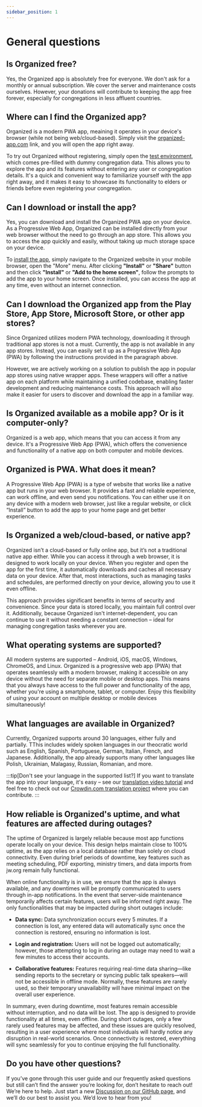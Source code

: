 ```yaml
---
sidebar_position: 1
---
```


# General questions

## Is Organized free?

Yes, the Organized app is absolutely free for everyone. We don't ask for a monthly or annual subscription. We cover the server and maintenance costs ourselves. However, your donations will contribute to keeping the app free forever, especially for congregations in less affluent countries.

## Where can I find the Organized app?

Organized is a modern PWA app, meaining it operates in your device's browser (while not being web/cloud-based). Simply visit the [organized-app.com](https://organized-app.com) link, and you will open the app right away.

To try out Organized without registering, simply open the [test environment](test.organized-app.com), which comes pre-filled with dummy congregation data. This allows you to explore the app and its features without entering any user or congregation details. It's a quick and convenient way to familiarize yourself with the app right away, and it makes it easy to showcase its functionality to elders or friends before even registering your congregation.

## Can I download or install the app?

Yes, you can download and install the Organized PWA app on your device. As a Progressive Web App, Organized can be installed directly from your web browser without the need to go through an app store. This allows you to access the app quickly and easily, without taking up much storage space on your device. 

To [install the app](../app-overview/open-and-install.md), simply navigate to the Organized website in your mobile browser, open the "More" menu. After clicking **"Install"** or **"Share"** button and then click **"Install"** or **"Add to the home screen"**, follow the prompts to add the app to your home screen. Once installed, you can access the app at any time, even without an internet connection.

## Can I download the Organized app from the Play Store, App Store, Microsoft Store, or other app stores?

Since Organized utilizes modern PWA technology, downloading it through traditional app stores is not a must. Currently, the app is not available in any app stores. Instead, you can easily set it up as a Progressive Web App (PWA) by following the instructions provided in the paragraph above.

However, we are actively working on a solution to publish the app in popular app stores using native wrapper apps. These wrappers will offer a native app on each platform while maintaining a unified codebase, enabling faster development and reducing maintenance costs. This approach will also make it easier for users to discover and download the app in a familiar way.

## Is Organized available as a mobile app? Or is it computer-only? 

Organized is a web app, which means that you can access it from any device. It's a Progressive Web App (PWA), which offers the convenience and functionality of a native app on both computer and mobile devices.

## Organized is PWA. What does it mean? 

A Progressive Web App (PWA) is a type of website that works like a native app but runs in your web browser. It provides a fast and reliable experience, can work offline, and even send you notifications. You can either use it on any device with a modern web browser, just like a regular website, or click “Install” button to add the app to your home page and get better experience.

## Is Organized a web/cloud-based, or native app?

Organized isn’t a cloud-based or fully online app, but it’s not a traditional native app either. While you can access it through a web browser, it is designed to work locally on your device. When you register and open the app for the first time, it automatically downloads and caches all necessary data on your device. After that, most interactions, such as managing tasks and schedules, are performed directly on your device, allowing you to use it even offline.

This approach provides significant benefits in terms of security and convenience. Since your data is stored locally, you maintain full control over it. Additionally, because Organized isn't internet-dependent, you can continue to use it without needing a constant connection – ideal for managing congregation tasks wherever you are.

## What operating systems are supported?

All modern systems are supported – Android, iOS, macOS, Windows, ChromeOS, and Linux. Organized is a progressive web app (PWA) that operates seamlessly with a modern browser, making it accessible on any device without the need for separate mobile or desktop apps. This means that you always have access to the full power and functionality of the app, whether you're using a smartphone, tablet, or computer. Enjoy this flexibility of using your account on multiple desktop or mobile devices simultaneously!

## What languages are available in Organized?

Currently, Organized supports around 30 languages, either fully and partially. TThis includes widely spoken languages in our theocratic world such as English, Spanish, Portuguese, German, Italian, French, and Japanese. Additionally, the app already supports many other languages like Polish, Ukrainian, Malagasy, Russian, Romanian, and more.

:::tip[Don't see your language in the supported list?]
If you want to translate the app into your language, it's easy – see our [translation video tutorial](https://www.youtube.com/watch?v=GG5q_NkfD6s) and feel free to check out our [Crowdin.com translation project](https://crowdin.com/project/organized) where you can contribute.
:::

## How reliable is Organized's uptime, and what features are affected during outages?

The uptime of Organized is largely reliable because most app functions operate locally on your device. This design helps maintain close to 100% uptime, as the app relies on a local database rather than solely on cloud connectivity. Even during brief periods of downtime, key features such as meeting scheduling, PDF exporting, ministry timers, and data imports from jw.org remain fully functional.

When online functionality is in use, we ensure that the app is always available, and any downtimes will be promptly communicated to users through in-app notifications. In the event that server-side maintenance temporarily affects certain features, users will be informed right away. The only functionalities that may be impacted during short outages include:

- **Data sync:** Data synchronization occurs every 5 minutes. If a connection is lost, any entered data will automatically sync once the connection is restored, ensuring no information is lost.

- **Login and registration:** Users will not be logged out automatically; however, those attempting to log in during an outage may need to wait a few minutes to access their accounts.

- **Collaborative features:** Features requiring real-time data sharing—like sending reports to the secretary or syncing public talk speakers—will not be accessible in offline mode. Normally, these features are rarely used, so their temporary unavailability will have minimal impact on the overall user experience.


In summary, even during downtime, most features remain accessible without interruption, and no data will be lost. The app is designed to provide functionality at all times, even offline. During short outages, only a few rarely used features may be affected, and these issues are quickly resolved, resulting in a user experience where most individuals will hardly notice any disruption in real-world scenarios. Once connectivity is restored, everything will sync seamlessly for you to continue enjoying the full functionality.


## Do you have other questions?

If you’ve gone through this user guide and our frequently asked questions but still can’t find the answer you’re looking for, don’t hesitate to reach out! We’re here to help. Just start a new [Discussion on our GitHub page](https://github.com/sws2apps/organized-app/discussions), and we’ll do our best to assist you. We’d love to hear from you!


